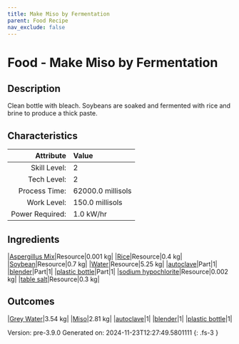 ```yaml
---
title: Make Miso by Fermentation
parent: Food Recipe
nav_exclude: false
---
```

# Food - Make Miso by Fermentation

## Description
Clean bottle with bleach. Soybeans are soaked and fermented with rice and brine to produce a thick paste.

## Characteristics

| Attribute      | Value |
|--------:|:------|
|Skill Level:|2|
|Tech Level:|2|
|Process Time:|62000.0 millisols|
|Work Level:|150.0 millisols|
|Power Required:|1.0 kW/hr|

## Ingredients

|[Aspergillus Mix](../resource/aspergillus-mix.html)|Resource|0.001 kg|
|[Rice](../resource/rice.html)|Resource|0.4 kg|
|[Soybean](../resource/soybean.html)|Resource|0.7 kg|
|[Water](../resource/water.html)|Resource|5.25 kg|
|[autoclave](../part/autoclave.html)|Part|1|
|[blender](../part/blender.html)|Part|1|
|[plastic bottle](../part/plastic-bottle.html)|Part|1|
|[sodium hypochlorite](../resource/sodium-hypochlorite.html)|Resource|0.002 kg|
|[table salt](../resource/table-salt.html)|Resource|0.3 kg|

## Outcomes

|[Grey Water](../resource/grey-water.html)|3.54 kg|
|[Miso](../resource/miso.html)|2.81 kg|
|[autoclave](../part/autoclave.html)|1|
|[blender](../part/blender.html)|1|
|[plastic bottle](../part/plastic-bottle.html)|1|


Version: pre-3.9.0 Generated on: 2024-11-23T12:27:49.5801111
{: .fs-3 }


